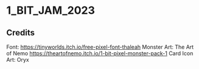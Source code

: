 # 1_BIT_JAM_2023
 
## Credits

Font: https://tinyworlds.itch.io/free-pixel-font-thaleah
Monster Art: The Art of Nemo https://theartofnemo.itch.io/1-bit-pixel-monster-pack-1
Card Icon Art: Oryx
